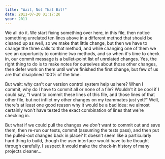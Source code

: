 ```yaml
---
title: "Wait, Not That Bit!"
date: 2011-07-20 01:17:20
year: 2011
---
```

We all do it.  We start fixing something over here, in this file, then notice something unrelated ten lines above in a different method that should be cleaned up as well, so we make that little change, but then we have to change the three calls to that method, and while changing one of them we see an opportunity to combine two methods, and so when it's time to check in, our commit message is a bullet-point list of unrelated changes.  Yes, the right thing to do is to make notes for ourselves about those other changes, then defer work on them until we've finished the first change, but few of us are that disciplined 100% of the time.

But wait: why can't our version control system help us here?  When I commit, why do I have to commit all or none of a file?  Wouldn't it be cool if I could say, "I want to commit these lines of this file, and those lines of that other file, but not inflict my other changes on my teammates just yet?"  Well, there's at least one good reason why it would be a bad idea: we almost certainly won't have tested the exact combination of lines that we're checking in.

But what if we could pull the changes we <em>don't</em> want to commit out and save them, then re-run our tests, commit (assuming the tests pass), and then put the pulled-out changes back in place?  It doesn't seem like a particularly hard thing to build, though the user interface would have to be thought through carefully.  I suspect it would make the check-in history of many projects cleaner…
